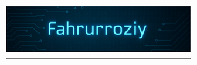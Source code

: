 <p align="center">
  <img src="Screenshot 2025-07-11 095745.png" alt="Fahrurroziy Banner" width="600"/>
</p>


---

